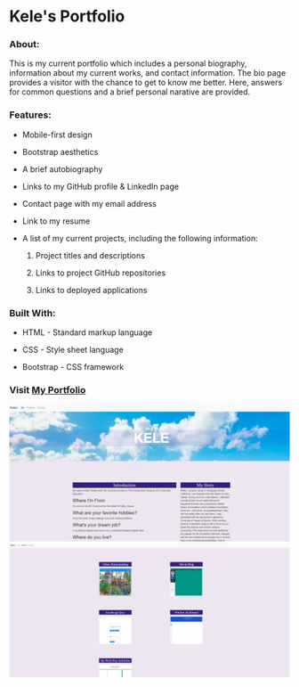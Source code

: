# Kele's Portfolio

### About:

This is my current portfolio which includes a personal biography, information about my current works, and contact information. The bio page provides a visitor with the chance to get to know me better. Here, answers for common questions and a brief personal narative are provided.

### Features:

- Mobile-first design

- Bootstrap aesthetics

- A brief autobiography

- Links to my GitHub profile & LinkedIn page

- Contact page with my email address

- Link to my resume

- A list of my current projects, including the following information:

  1. Project titles and descriptions

  2. Links to project GitHub repositories 

  3. Links to deployed applications

### Built With:

- HTML - Standard markup language

- CSS - Style sheet language

- Bootstrap - CSS framework

### Visit <a href="https://foxk2p.github.io/Portfolio-KeleP/" target="_blank">My Portfolio</a>

<img src="./Assets/images/portfolio-bio.png">

<img src="./Assets/images/portfolio-portfolio.png">
